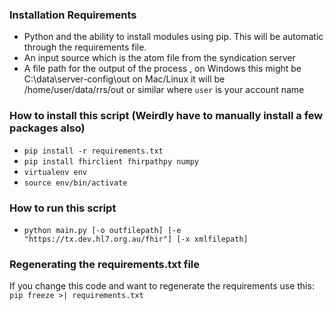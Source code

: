 ### Installation Requirements
- Python and the ability to install modules using pip. This will be automatic through the requirements file.
- An input source which is the atom file from the syndication server
- A file path for the output of the process , on Windows this might be C:\data\server-config\out 
  on Mac/Linux it will be /home/user/data/rrs/out or similar where `user` is your account name

### How to install this script (Weirdly have to manually install a few packages also)
   * `pip install -r requirements.txt`
   * `pip install fhirclient fhirpathpy numpy`
   * `virtualenv env`
   * `source env/bin/activate`

### How to run this script
   * `python main.py [-o outfilepath] [-e "https://tx.dev.hl7.org.au/fhir"] [-x xmlfilepath]`

### Regenerating the requirements.txt file
If you change this code and want to regenerate the requirements use this:
   `pip freeze >| requirements.txt`